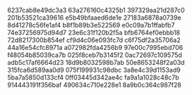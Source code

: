 6237cab8e49dc3a3
63a276160c4325b1
397329aa21d287c0
201b53521ca39616
e5b49bfaaed6de1e
27183a6878a0739e
8d41278c56fe1af4
b8f1b89b3e522569
e0c09a7b1ffabfb7
74e37256975d94d7
23e6c31f120b2f5a
bfb6764ef0ebbb18
72d8217300b854ef
cf9d4c06e093fc7d
c6f75df2a35706a2
44a16e54cfc8971a
a072982fda4256b9
97e00c7995ebd706
f48054b85039ca7b
025f8ceb7b3145f2
0ac72697c109575d
adb5c17af6664d23
18d9b8032598b7ab
50e8653248f2a03d
315fca6d589aa0d9
075f199931c98dbc
3a8e4c39d1153ad9
5ba7a5850d133cf4
0ff03445d342ae4c
fa9a1a1028c48c7b
914443191f356baf
490634c710e228e1
8a9b0c364c987f28
